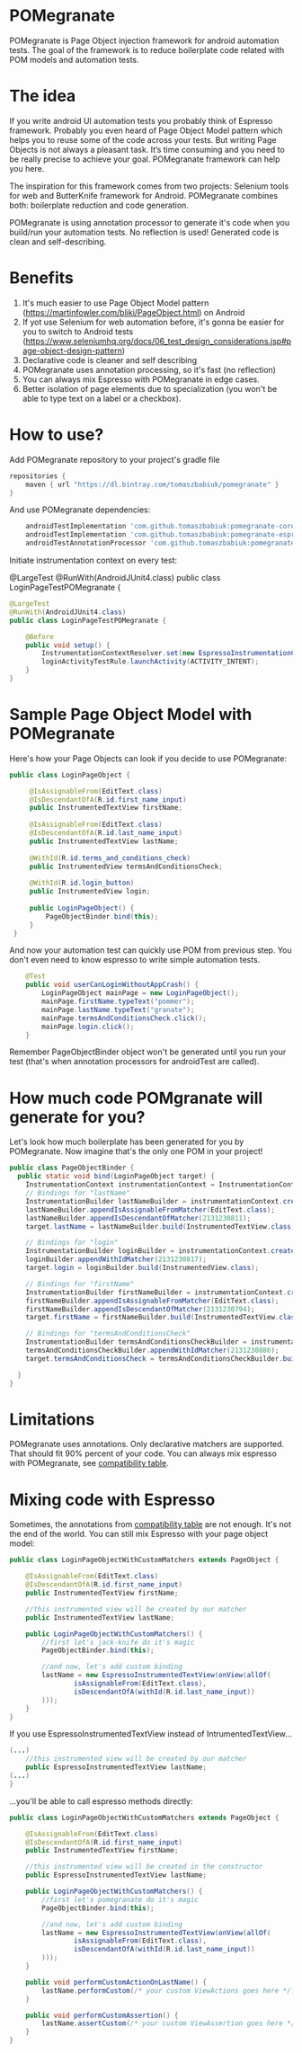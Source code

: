 # POMegranate
POMegranate is Page Object injection framework for android automation tests. The goal of the framework is to reduce boilerplate code related with POM models and automation tests.

# The idea
If you write android UI automation tests you probably think of Espresso framework. Probably you even heard of Page Object Model pattern which helps you to reuse some of the code across your tests. But writing Page Objects is not always a pleasant task. It’s time consuming and you need to be really precise to achieve your goal. POMegranate framework can help you here. 

The inspiration for this framework comes from two projects: Selenium tools for web and ButterKnife framework for Android. POMegranate combines both: boilerplate reduction and code generation.

POMegranate is using annotation processor to generate it's code when you build/run your automation tests. No reflection is used! Generated code is clean and self-describing.

# Benefits
1) It's much easier to use Page Object Model pattern (https://martinfowler.com/bliki/PageObject.html) on Android
2) If yot use Selenium for web automation before, it's gonna be easier for you to switch to Android tests (https://www.seleniumhq.org/docs/06_test_design_considerations.jsp#page-object-design-pattern)
3) Declarative code is cleaner and self describing
4) POMegranate uses annotation processing, so it's fast (no reflection)
5) You can always mix Espresso with POMegranate in edge cases.
6) Better isolation of page elements due to specialization (you won't be able to type text on a label or a checkbox).

# How to use?
Add POMegranate repository to your project's gradle file
```groovy
repositories {
    maven { url "https://dl.bintray.com/tomaszbabiuk/pomegranate" }
}
```

And use POMegranate dependencies:
```groovy
    androidTestImplementation 'com.github.tomaszbabiuk:pomegranate-core:0.1.0'
    androidTestImplementation 'com.github.tomaszbabiuk:pomegranate-espresso:0.1.0'
    androidTestAnnotationProcessor 'com.github.tomaszbabiuk:pomegranate-processor:0.1.0'
```

Initiate instrumentation context on every test:

@LargeTest
@RunWith(AndroidJUnit4.class)
public class LoginPageTestPOMegranate {

```java
@LargeTest
@RunWith(AndroidJUnit4.class)
public class LoginPageTestPOMegranate {

    @Before
    public void setup() {
        InstrumentationContextResolver.set(new EspressoInstrumentationContext(InstrumentationRegistry.getTargetContext()));
        loginActivityTestRule.launchActivity(ACTIVITY_INTENT);
    }
}
```

# Sample Page Object Model with POMegranate
Here's how your Page Objects can look if you decide to use POMegranate:

```java
public class LoginPageObject {

     @IsAssignableFrom(EditText.class)
     @IsDescendantOfA(R.id.first_name_input)
     public InstrumentedTextView firstName;
 
     @IsAssignableFrom(EditText.class)
     @IsDescendantOfA(R.id.last_name_input)
     public InstrumentedTextView lastName;
 
     @WithId(R.id.terms_and_conditions_check)
     public InstrumentedView termsAndConditionsCheck;
 
     @WithId(R.id.login_button)
     public InstrumentedView login;
 
     public LoginPageObject() {
         PageObjectBinder.bind(this);
     }
 }
```

And now your automation test can quickly use POM from previous step. You don't even need to know espresso to write simple automation tests.
```java
    @Test
    public void userCanLoginWithoutAppCrash() {
        LoginPageObject mainPage = new LoginPageObject();
        mainPage.firstName.typeText("pommer");
        mainPage.lastName.typeText("granate");
        mainPage.termsAndConditionsCheck.click();
        mainPage.login.click();
    }
```

Remember PageObjectBinder object won't be generated until you run your test (that's when annotation processors for androidTest are called).

# How much code POMgranate will generate for you?
Let's look how much boilerplate has been generated for you by POMegranate. Now imagine that's the only one POM in your project!
```java
public class PageObjectBinder {
  public static void bind(LoginPageObject target) {
    InstrumentationContext instrumentationContext = InstrumentationContextResolver.resolve();
    // Bindings for "lastName"
    InstrumentationBuilder lastNameBuilder = instrumentationContext.createBuilder();
    lastNameBuilder.appendIsAssignableFromMatcher(EditText.class);
    lastNameBuilder.appendIsDescendantOfMatcher(2131230811);
    target.lastName = lastNameBuilder.build(InstrumentedTextView.class);

    // Bindings for "login"
    InstrumentationBuilder loginBuilder = instrumentationContext.createBuilder();
    loginBuilder.appendWithIdMatcher(2131230817);
    target.login = loginBuilder.build(InstrumentedView.class);

    // Bindings for "firstName"
    InstrumentationBuilder firstNameBuilder = instrumentationContext.createBuilder();
    firstNameBuilder.appendIsAssignableFromMatcher(EditText.class);
    firstNameBuilder.appendIsDescendantOfMatcher(2131230794);
    target.firstName = firstNameBuilder.build(InstrumentedTextView.class);

    // Bindings for "termsAndConditionsCheck"
    InstrumentationBuilder termsAndConditionsCheckBuilder = instrumentationContext.createBuilder();
    termsAndConditionsCheckBuilder.appendWithIdMatcher(2131230886);
    target.termsAndConditionsCheck = termsAndConditionsCheckBuilder.build(InstrumentedView.class);

  }
}
```

# Limitations
POMegranate uses annotations. Only declarative matchers are supported. That should fit 90% percent of your code. You can always mix espresso with POMegranate, see [compatibility table](compatibility-table.md).

# Mixing code with Espresso
Sometimes, the annotations from  [compatibility table](compatibility-table.md) are not enough. It's not the end of the world. You can still mix Espresso with your page object model:
```java
public class LoginPageObjectWithCustomMatchers extends PageObject {

    @IsAssignableFrom(EditText.class)
    @IsDescendantOfA(R.id.first_name_input)
    public InstrumentedTextView firstName;

    //this instrumented view will be created by our matcher
    public InstrumentedTextView lastName;

    public LoginPageObjectWithCustomMatchers() {
        //first let's jack-knife do it's magic
        PageObjectBinder.bind(this);

        //and now, let's add custom binding
        lastName = new EspressoInstrumentedTextView(onView(allOf(
                isAssignableFrom(EditText.class),
                isDescendantOfA(withId(R.id.last_name_input))
        )));
    }
}
```

If you use EspressoInstrumentedTextView instead of IntrumentedTextView...
```java
(...)
    //this instrumented view will be created by our matcher
    public EspressoInstrumentedTextView lastName;
(...)
}
```
...you'll be able to call espresso methods directly:
```java
public class LoginPageObjectWithCustomMatchers extends PageObject {

    @IsAssignableFrom(EditText.class)
    @IsDescendantOfA(R.id.first_name_input)
    public InstrumentedTextView firstName;

    //this instrumented view will be created in the constructor
    public EspressoInstrumentedTextView lastName;

    public LoginPageObjectWithCustomMatchers() {
        //first let's pomegranate do it's magic
        PageObjectBinder.bind(this);

        //and now, let's add custom binding
        lastName = new EspressoInstrumentedTextView(onView(allOf(
                isAssignableFrom(EditText.class),
                isDescendantOfA(withId(R.id.last_name_input))
        )));
    }

    public void performCustomActionOnLastName() {
        lastName.performCustom(/* your custom ViewActions goes here */);
    }

    public void performCustomAssertion() {
        lastName.assertCustom(/* your custom ViewAssertion goes here */);
    }
}
```